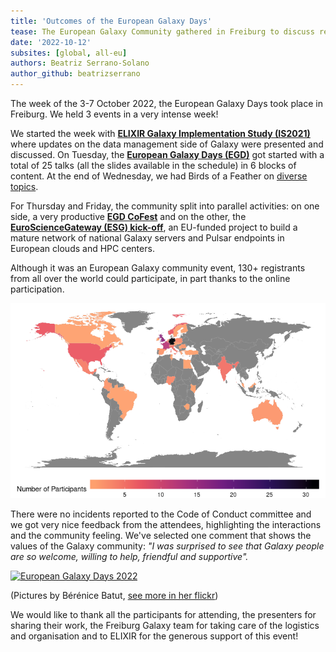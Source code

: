```yaml
---
title: 'Outcomes of the European Galaxy Days'
tease: The European Galaxy Community gathered in Freiburg to discuss recent and future Galaxy developments
date: '2022-10-12'
subsites: [global, all-eu]
authors: Beatriz Serrano-Solano
author_github: beatrizserrano
---
```


The week of the 3-7 October 2022, the European Galaxy Days took place in Freiburg. We held 3 events in a very intense week!

We started the week with [**ELIXIR Galaxy Implementation Study (IS2021)**](/events/2022-10-egd/elixir-is2021/) where updates on the data management side of Galaxy were presented and discussed. On Tuesday, the [**European Galaxy Days (EGD)**](/events/2022-10-egd/egd/) got started with a total of 25 talks (all the slides available in the schedule) in 6 blocks of content. At the end of Wednesday, we had Birds of a Feather on [diverse topics](https://docs.google.com/document/d/1ucZb4868ZYQqK7RdyhPwXPoyfFgKuaNz39-ZHXxqa2Q/edit).

For Thursday and Friday, the community split into parallel activities: on one side, a very productive [**EGD CoFest**](https://docs.google.com/document/d/1YrECXIGy92mu6qmMXADMvqvKSHdk7Y8Olughb6-ksHQ/edit) and on the other, the [**EuroScienceGateway (ESG)  kick-off**](/events/2022-10-egd/esg/), an EU-funded project to build a mature network of national Galaxy servers and Pulsar endpoints in European clouds and HPC centers.

Although it was an European Galaxy community event, 130+ registrants from all over the world could participate, in part thanks to the online participation. 

![attendance map](registrants_egd.png)

There were no incidents reported to the Code of Conduct committee and we got very nice feedback from the attendees, highlighting the interactions and the community feeling. We've selected one comment that shows the values of the Galaxy community: _"I was surprised to see that Galaxy people are so welcome, willing to help, friendful and supportive"._

<div class="multiple-img">
<a data-flickr-embed="true" href="https://www.flickr.com/photos/134305289@N03/52422772867/in/shares-TT07w5S0S0/" title="European Galaxy Days 2022"><img src="https://live.staticflickr.com/65535/52422772867_18c3c80e3f_6k.jpg" width="900" alt="European Galaxy Days 2022"></a><script async src="//embedr.flickr.com/assets/client-code.js" charset="utf-8"></script>
</div>

(Pictures by Bérénice Batut, [see more in her flickr](https://www.flickr.com/photos/134305289@N03/shares/TT07w5S0S0/))

We would like to thank all the participants for attending, the presenters for sharing their work, the Freiburg Galaxy team for taking care of the logistics and organisation and to ELIXIR for the generous support of this event!




